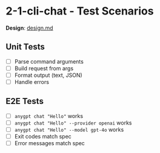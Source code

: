 # 2-1-cli-chat - Test Scenarios

**Design**: [design.md](./design.md)

## Unit Tests
- [ ] Parse command arguments
- [ ] Build request from args
- [ ] Format output (text, JSON)
- [ ] Handle errors

## E2E Tests
- [ ] `anygpt chat "Hello"` works
- [ ] `anygpt chat "Hello" --provider openai` works
- [ ] `anygpt chat "Hello" --model gpt-4o` works
- [ ] Exit codes match spec
- [ ] Error messages match spec
